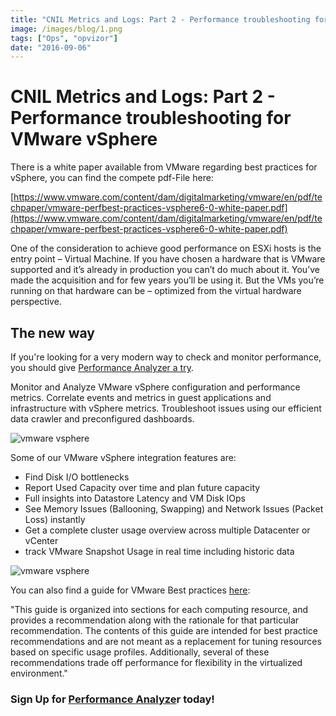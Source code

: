 ```yaml
---
title: "CNIL Metrics and Logs: Part 2 - Performance troubleshooting for VMware vSphere"
image: /images/blog/1.png
tags: ["Ops", "opvizor"]
date: "2016-09-06"
---
```


# CNIL Metrics and Logs: Part 2 - Performance troubleshooting for VMware vSphere

There is a white paper available from VMware regarding best practices for vSphere, you can find the compete pdf-File here:

[https://www.vmware.com/content/dam/digitalmarketing/vmware/en/pdf/techpaper/vmware-perfbest-practices-vsphere6-0-white-paper.pdf](https://www.vmware.com/content/dam/digitalmarketing/vmware/en/pdf/techpaper/vmware-perfbest-practices-vsphere6-0-white-paper.pdf)

One of the consideration to achieve good performance on ESXi hosts is the entry point – Virtual Machine. If you have chosen a hardware that is VMware supported and it’s already in production you can’t do much about it. You’ve made the acquisition and for few years you’ll be using it. But the VMs you’re running on that hardware can be – optimized from the virtual hardware perspective.

## The new way

If you're looking for a very modern way to check and monitor performance, you should give [Performance Analyzer a try](http://try.opvizor.com/perfanalyzer/). 

Monitor and Analyze VMware vSphere configuration and performance metrics. Correlate events and metrics in guest applications and infrastructure with vSphere metrics. Troubleshoot issues using our efficient data crawler and preconfigured dashboards.

![vmware vsphere](/images/blog/1.png)

Some of our VMware vSphere integration features are:

- Find Disk I/O bottlenecks
- Report Used Capacity over time and plan future capacity
- Full insights into Datastore Latency and VM Disk IOps
- See Memory Issues (Ballooning, Swapping) and Network Issues (Packet Loss) instantly
- Get a complete cluster usage overview across multiple Datacenter or vCenter
- track VMware Snapshot Usage in real time including historic data

![vmware vsphere](/images/blog/2.png)

You can also find a guide for VMware Best practices [here](https://help.marklogic.com/Knowledgebase/Article/View/168/0/vmware-best-practices-guide):

"This guide is organized into sections for each computing resource, and provides a recommendation along with the rationale for that particular recommendation. The contents of this guide are intended for best practice recommendations and are not meant as a replacement for tuning resources based on specific usage profiles. Additionally, several of these recommendations trade off performance for flexibility in the virtualized environment."

### Sign Up for [Performance Analyze](http://try.opvizor.com/perfanalyzer/)r today!
